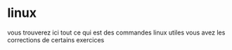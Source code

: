 # linux
vous trouverez ici tout ce qui est des commandes linux utiles
vous avez les corrections de certains exercices 
